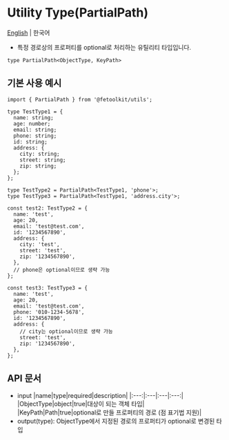 # Utility Type(PartialPath)

[English](./partialPath.md) | 한국어

- 특정 경로상의 프로퍼티를 optional로 처리하는 유틸리티 타입입니다.

```tsx
type PartialPath<ObjectType, KeyPath>
```

## 기본 사용 예시

```tsx
import { PartialPath } from '@fetoolkit/utils';

type TestType1 = {
  name: string;
  age: number;
  email: string;
  phone: string;
  id: string;
  address: {
    city: string;
    street: string;
    zip: string;
  };
};

type TestType2 = PartialPath<TestType1, 'phone'>;
type TestType3 = PartialPath<TestType1, 'address.city'>;

const test2: TestType2 = {
  name: 'test',
  age: 20,
  email: 'test@test.com',
  id: '1234567890',
  address: {
    city: 'test',
    street: 'test',
    zip: '1234567890',
  },
  // phone은 optional이므로 생략 가능
};

const test3: TestType3 = {
  name: 'test',
  age: 20,
  email: 'test@test.com',
  phone: '010-1234-5678',
  id: '1234567890',
  address: {
    // city는 optional이므로 생략 가능
    street: 'test',
    zip: '1234567890',
  },
};
```

## API 문서

- input
  |name|type|required|description|
  |:---:|:---|:---|:---:|
  |ObjectType|object|true|대상이 되는 객체 타입|
  |KeyPath|Path<ObjectType>|true|optional로 만들 프로퍼티의 경로 (점 표기법 지원)|
- output(type): ObjectType에서 지정된 경로의 프로퍼티가 optional로 변경된 타입
